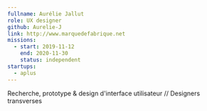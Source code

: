 ```yaml
---
fullname: Aurélie Jallut
role: UX designer
github: Aurelie-J
link: http://www.marquedefabrique.net
missions:
  - start: 2019-11-12
    end: 2020-11-30
    status: independent
startups:
  - aplus
---
```

Recherche, prototype & design d'interface utilisateur // Designers transverses
